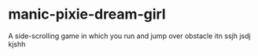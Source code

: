 # manic-pixie-dream-girl
A side-scrolling game in which you run and jump over obstacle
itn ssjh
jsdj
kjshh

